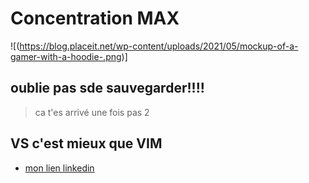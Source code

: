 # Concentration MAX
![(https://blog.placeit.net/wp-content/uploads/2021/05/mockup-of-a-gamer-with-a-hoodie-.png)]
## oublie pas sde sauvegarder!!!!
> ca t'es arrivé une fois pas 2
## VS c'est mieux que VIM
- [mon lien linkedin](www.linkedin.com/in/bastien-venturi-00b24963)
